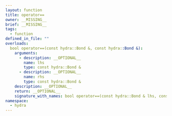 ```yaml
---
layout: function
title: operator==
owner: __MISSING__
brief: __MISSING__
tags:
  - function
defined_in_file: ""
overloads:
  bool operator==(const hydra::Bond &, const hydra::Bond &):
    arguments:
      - description: __OPTIONAL__
        name: lhs
        type: const hydra::Bond &
      - description: __OPTIONAL__
        name: rhs
        type: const hydra::Bond &
    description: __OPTIONAL__
    return: __OPTIONAL__
    signature_with_names: bool operator==(const hydra::Bond & lhs, const hydra::Bond & rhs)
namespace:
  - hydra
---
```

